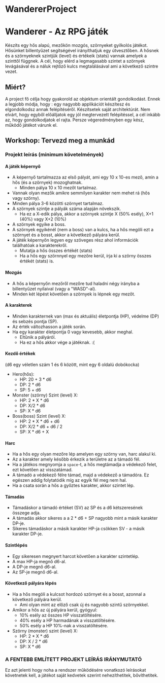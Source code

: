 # WandererProject
# Wanderer - Az RPG játék
 
Készíts egy hős alapú, mezőkön mozgós, szörnyeket gyilkolós játékot.
Hősünket billentyűzet segítségével irányíthatjuk egy útvesztőben. A hősnek és
a szörnyeknek szintjük (level) és értékeik (stats) vannak amelyek a szinttől
függnek. A cél, hogy elérd a legmagasabb szintet a szörnyek levágásával és
a náluk rejtőző kulcs megtalálásával ami a következő szintre vezet.
 
## Miért?
 
A project fő célja hogy gyakorold az objektum orientált gondolkodást. Ennek a
legjobb módja, hogy : egy nagyobb applikációt készítesz és elgondolkodsz annak
felépítéséről. Készítsetek saját architektúrát. Nem elvárt,
hogy egyből előálljatok egy jól megtervezett felépítéssel, a cél inkább az, hogy
gondolkodjatok el rajta. Persze végeredményben egy kész, működő játékot várunk el.
 
 
## Workshop: Tervezd meg a munkád
 
### Projekt leírás (minimum követelmények)
 
#### A játék képernyő
 
- A képernyő tartalmazza az első pályát, ami egy 10 x 10-es mező, amin a
  hős (és a szörnyek) mozoghatnak.
  - Minden pálya 10 x 10 mezőt tartalmaz.
- Vannak olyan mezők amikre semmilyen karakter nem mehet rá (hős vagy szörny).
- Minden pálya 3-6 közötti szörnyet tartalmaz.
- A szörnyek szintje a pályák száma alapján növekszik.
  - Ha ez a X-edik pálya, akkor a szörnyek szintje X (50% esély), X+1 (40%)
    vagy X+2 (10%)
- A szörnyek egyike a boss.
- A szörnyek egyikénél (nem a boss) van a kulcs, ha a hős megöli ezt a
  szörnyet és a bosst, akkor a következő pályára kerül.
- A játék képernyőn legyen egy szöveges rész ahol információk találhatóak
  a karakterekről.
  - Mutatja a hős összes értékét (stats)
  - Ha a hős egy szörnnyel egy mezőre kerül, írja ki a szörny összes értékét
    (stats) is.
 
#### Mozgás
 
- A hős a képernyőn mezőről mezőre tud haladni négy irányba a billentyűzet
  nyilaival (vagy a "WASD"-al).
- Minden két lépést követően a szörnyek is lépnek egy mezőt.
 
#### A karakterek
 
- Minden karakternek van (max és aktuális) életpontja (HP), védelme (DP) és
  sebzés pontja (SP).
- Az érték változhasson a játék során.
- Ha egy karakter életpontja 0 vagy kevesebb, akkor meghal.
  - Eltűnik a pályáról.
  - Ha ez a hős akkor vége a játéknak. :(
 
#### Kezdő értékek
 
(d6 egy véletlen szám 1 és 6 között, mint egy 6 oldalú dobókocka)
 
- Hero(hős):
  - HP: 20 + 3 \* d6
  - DP: 2 \* d6
  - SP: 5 + d6
- Monster (szörny) Szint (level) X:
  - HP: 2 \* X \* d6
  - DP: X/2 \* d6
  - SP: X \* d6
- Boss(boss) Szint (level) X:
  - HP: 2 \* X \* d6 + d6
  - DP: X/2 \* d6 + d6 / 2
  - SP: X \* d6 + X
 
#### Harc
 
- Ha a hős egy olyan mezőre lép amelyen egy szörny van, harc alakul ki.
- Az a karakter amely később érkezik a területre az a támadó fél.
- Ha a játékos megnyomja a `space`-t, a hős megtámadja a védekező felet,
  ezt követően az visszatámad.
- A támadó a védekező félre támad, majd a védekező a támadóra. Ez egészen
  addig folytatódik míg az egyik fél meg nem hal.
- Ha a csata során a hős a győztes karakter, akkor szintet lép.
 
#### Támadás
 
- Támadáskor a támadó értéket (SV) az SP és a d6 kétszeresének összege adja.
- A támadás akkor sikeres a a 2 \* d6 + SP nagyobb mint a másik karakter DP-je.
- Sikeres támadáskor a másik karakter HP-ja csökken SV - a másik karakter DP-je.
 
#### Szintlépés
 
- Egy sikeresen megnyert harcot követően a karakter szintetlép.
- A max HP-ja megnő d6-al.
- A DP-je megnő d6-al.
- Az SP-je megnő d6-al.
 
#### Következő pályára lépés
 
- Ha a hős megöli a kulcsot hordozó szörnyet és a bosst, azonnal a következő
  pályára kerül.
  - Ami olyan mint az előző csak új és nagyobb szintű szörnyekkel.
- Amikor a hős az új pályára kerül, gyógyul:
  - 10% esély az összes HP visszatöltésére.
  - 40% esély a HP harmadának a visszatöltésére.
  - 50% esély a HP 10%-nak a visszatöltésére.
- Szörny (monster) szint (level) X:
  - HP: 2 \* X \* d6
  - DP: X / 2 \* d6
  - SP: X \* d6
 
### A FENTEBB EMLÍTETT PROJEKT LEÍRÁS IRÁNYMUTATÓ ###
Ez azt jelenti hogy noha a rendszer működésére vonatkozó leírásokat követnetek kell,
a játékot saját kedvetek szerint nehezíthetitek, bővíthetitek.